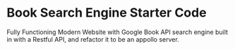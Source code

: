 # Book Search Engine Starter Code

Fully Functioning Modern Website with Google Book API search engine built in with a Restful API, and refactor it to be an appollo server.
